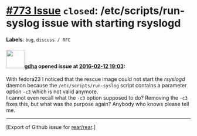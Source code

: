 [\#773 Issue](https://github.com/rear/rear/issues/773) `closed`: /etc/scripts/run-syslog issue with starting rsyslogd
=====================================================================================================================

**Labels**: `bug`, `discuss / RFC`

#### <img src="https://avatars.githubusercontent.com/u/888633?u=cdaeb31efcc0048d3619651aa18dd4b76e636b21&v=4" width="50">[gdha](https://github.com/gdha) opened issue at [2016-02-12 19:03](https://github.com/rear/rear/issues/773):

With fedora23 I noticed that the rescue image could not start the
*rsyslogd* daemon because the `/etc/scripts/run-syslog` script contains
a parameter option `-c3` which is not valid anymore.  
I cannot even recall what the `-c3` option supposed to do? Removing the
`-c3` fixes this, but what was the purpose again? Anybody who knows
please tell me.

------------------------------------------------------------------------

\[Export of Github issue for
[rear/rear](https://github.com/rear/rear).\]
